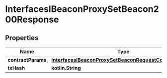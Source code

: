 
# InterfacesIBeaconProxySetBeacon200Response

## Properties
Name | Type | Description | Notes
------------ | ------------- | ------------- | -------------
**contractParams** | [**InterfacesIBeaconProxySetBeaconRequestContractParams**](InterfacesIBeaconProxySetBeaconRequestContractParams.md) |  | 
**txHash** | **kotlin.String** |  | 



